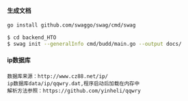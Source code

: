 
#### 生成文档
```bash
go install github.com/swaggo/swag/cmd/swag
```
```bash
$ cd backend_HTO
$ swag init --generalInfo cmd/budd/main.go --output docs/
```

#### ip数据库
```
数据库来源：http://www.cz88.net/ip/
ip数据库data/ip/qqwry.dat,程序启动后加载在内存中
解析方法参照：https://github.com/yinheli/qqwry
```

